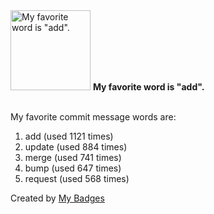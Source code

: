 <img src="https://my-badges.github.io/my-badges/favorite-word.png" alt="My favorite word is &quot;add&quot;." title="My favorite word is &quot;add&quot;." width="128">
<strong>My favorite word is &quot;add&quot;.</strong>
<br><br>

My favorite commit message words are:

1. add (used 1121 times)
2. update (used 884 times)
3. merge (used 741 times)
4. bump (used 647 times)
5. request (used 568 times)


Created by <a href="https://github.com/my-badges/my-badges">My Badges</a>